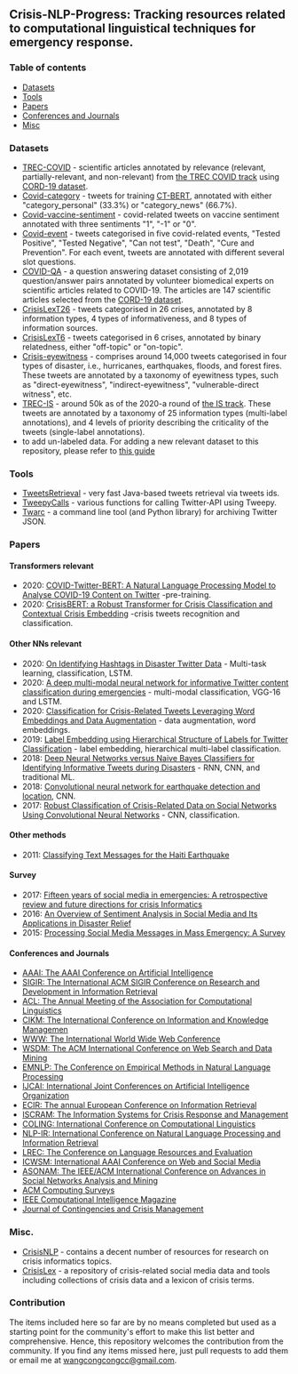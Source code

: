 ## Crisis-NLP-Progress: Tracking resources related to computational linguistical techniques for emergency response.

### Table of contents

- [Datasets](#datasets)
- [Tools](#tools)
- [Papers](#papers)
- [Conferences and Journals](#conferences)
- [Misc](#misc)


<a name="datasets"></a>
### Datasets



- [TREC-COVID](datasets/TREC-COVID.md) - scientific articles annotated by relevance (relevant, partially-relevant, and non-relevant) from [the TREC COVID track](https://ir.nist.gov/covidSubmit/) using [CORD-19 dataset](https://www.semanticscholar.org/cord19).
- [Covid-category](datasets/Covid-category.md) - tweets for training [CT-BERT](https://github.com/digitalepidemiologylab/covid-twitter-bert), annotated with either "category_personal" (33.3%) or "category_news" (66.7%).
- [Covid-vaccine-sentiment](datasets/Covid-vaccine-sentiment.md) - covid-related tweets on vaccine sentiment annotated with three sentiments "1", "-1" or "0".
- [Covid-event](datasets/Covid-event.md) - tweets categorised in five covid-related events, "Tested Positive", "Tested Negative", "Can not test", "Death", "Cure and Prevention". For each event, tweets are annotated with different several slot questions.
- [COVID-QA](datasets/COVID-QA.md) -  a question answering   dataset consisting of 2,019 question/answer pairs annotated  by volunteer biomedical experts on scientific articles related to  COVID-19. The articles are 147 scientific articles selected from the [CORD-19 dataset](https://www.semanticscholar.org/cord19).
- [CrisisLexT26](datasets/CrisisLexT26.md) - tweets categorised in 26 crises, annotated by 8 information types, 4 types of informativeness, and 8 types of information sources. 
- [CrisisLexT6](datasets/CrisisLexT6.md) - tweets categorised in 6 crises, annotated by binary relatedness, either "off-topic" or "on-topic".
- [Crisis-eyewitness](datasets/Crisis-eyewitness.md) -  comprises around 14,000 tweets categorised in four types of disaster, i.e., hurricanes, earthquakes, floods, and forest fires. These tweets are annotated by a taxonomy of eyewitness types, such as "direct-eyewitness", "indirect-eyewitness", "vulnerable-direct witness", etc.
- [TREC-IS](datasets/TREC-IS.md) - around 50k as of the 2020-a round of [the IS track](http://dcs.gla.ac.uk/~richardm/TREC_IS/). These tweets are annotated by a taxonomy of 25 information types (multi-label annotations), and 4 levels of priority describing the criticality of the tweets (single-label annotations).
 - to add  un-labeled data. For adding a new relevant dataset to this repository, please refer to [this guide](datasets/)

<a name="tools"></a>
### Tools
- [TweetsRetrieval](tools/TweetsRetrieval) - very fast Java-based tweets retrieval via tweets ids.
- [TweepyCalls](tools/TweepyCalls) - various functions for calling Twitter-API using Tweepy.
- [Twarc](https://github.com/DocNow/twarc) - a command line tool (and Python library) for archiving Twitter JSON.

<a name="papers"></a>
### Papers

#### Transformers relevant
- 2020: [COVID-Twitter-BERT: A Natural Language Processing Model to Analyse COVID-19 Content on Twitter](https://arxiv.org/abs/2005.07503) -pre-training.
- 2020: [CrisisBERT: a Robust Transformer for Crisis Classification and Contextual Crisis Embedding](https://arxiv.org/abs/2005.06627) -crisis tweets recognition and classification.

#### Other NNs relevant
- 2020: [On Identifying Hashtags in Disaster Twitter Data](https://arxiv.org/abs/2001.01323) - Multi-task learning, classification, LSTM.
- 2020: [A deep multi-modal neural network for informative Twitter content classification during emergencies](https://link.springer.com/article/10.1007/s10479-020-03514-x) - multi-modal classification, VGG-16 and LSTM.
- 2020: [Classification for Crisis-Related Tweets Leveraging Word Embeddings and Data Augmentation](https://trec.nist.gov/pubs/trec28/papers/CS-UCD.IS.pdf) - data augmentation, word embeddings.
- 2019: [Label Embedding using Hierarchical Structure of Labels for Twitter Classification](https://www.aclweb.org/anthology/D19-1660/) - label embedding, hierarchical multi-label classification.
- 2018: [Deep Neural Networks versus Naive Bayes Classifiers for Identifying Informative Tweets during Disasters](https://www.cs.uic.edu/~cornelia/papers/iscram18_deep.pdf) - RNN, CNN, and traditional ML.
- 2018: [Convolutional neural network for earthquake detection and location](https://advances.sciencemag.org/content/4/2/e1700578), CNN.
- 2017: [Robust Classification of Crisis-Related Data on Social Networks Using Convolutional Neural Networks](https://mimran.me/papers/robust_classification_of_crisis_data_on_social_media_using_cnn_icwsm2017.pdf) - CNN, classification.

#### Other methods
- 2011: [Classifying Text Messages for the Haiti Earthquake](http://citeseerx.ist.psu.edu/viewdoc/download?doi=10.1.1.370.6804&rep=rep1&type=pdf)

#### Survey
- 2017: [Fifteen years of social media in emergencies: A retrospective review and future directions for crisis Informatics](https://onlinelibrary.wiley.com/doi/full/10.1111/1468-5973.12196)
- 2016: [An Overview of Sentiment Analysis in Social Media and Its Applications in Disaster Relief](https://link.springer.com/chapter/10.1007/978-3-319-30319-2_13)
- 2015: [Processing Social Media Messages in Mass Emergency: A Survey](https://dl.acm.org/doi/abs/10.1145/2771588?casa_token=b-r6_iKyK2EAAAAA:F76AORZth50Br_ZqwcMyPMAxCBOLm1GYFN9hzMIF5xth89KAR4VaNgzDPs5vox-MjD_3IxqOQxqOQg)

<a name="conferences"></a>
#### Conferences and Journals
- [AAAI: The AAAI Conference on Artificial Intelligence](https://aaai.org/Conferences/AAAI-20/)
- [SIGIR: The International ACM SIGIR Conference on Research and Development in Information Retrieval](https://sigir.org/sigir2020/)
- [ACL: The Annual Meeting of the Association for
Computational Linguistics](https://acl2020.org/)
- [CIKM: The International Conference on Information and Knowledge Managemen](https://www.cikm2020.org/)
- [WWW: The International World Wide Web Conference](https://www2020.thewebconf.org/)
- [WSDM: The ACM International Conference on Web Search and Data Mining](http://www.wsdm-conference.org/2021/)
- [EMNLP: The Conference on Empirical Methods in Natural Language Processing](https://2020.emnlp.org/)
- [IJCAI: International Joint Conferences on Artificial Intelligence Organization](https://www.ijcai.org/)
- [ECIR: The annual European Conference on Information Retrieval](https://ecir2020.org/)
- [ISCRAM: The Information Systems for Crisis Response and Management](https://iscram.org/)
- [COLING: International Conference on Computational Linguistics](https://coling2020.org/)
- [NLP-IR: International Conference on Natural Language Processing and Information Retrieval](http://www.nlpir.net/)
- [LREC: The Conference on Language Resources and Evaluation](https://lrec2020.lrec-conf.org/en/)
- [ICWSM: International AAAI Conference on Web and Social Media](https://www.icwsm.org/2020/index.html)
- [ASONAM: The IEEE/ACM International Conference on Advances in Social Networks Analysis and Mining](http://asonam.cpsc.ucalgary.ca/2020/)
- [ACM Computing Surveys](https://dl.acm.org/journal/csur)
- [IEEE Computational Intelligence Magazine](https://ieeexplore.ieee.org/xpl/RecentIssue.jsp?punumber=10207)
- [Journal of Contingencies and Crisis Management](https://onlinelibrary.wiley.com/journal/14685973)

<a name="misc"></a>
### Misc.

- [CrisisNLP](https://crisisnlp.qcri.org/) - contains a decent number of resources for research on crisis informatics topics.
- [CrisisLex](https://crisislex.org/) - a repository of crisis-related social media data and tools including collections of crisis data and a lexicon of crisis terms.

### Contribution
The items included here so far are by no means completed but used as a starting point for the community's effort to make this list better and comprehensive. Hence, this repository welcomes the contribution from the community. If you find any items missed here, just pull requests to add them or email me at [wangcongcongcc@gmail.com](#).